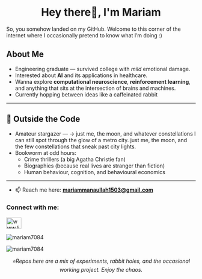 <h1 align="center">Hey there👋, I'm Mariam</h1>

So, you somehow landed on my GitHub. Welcome to this corner of the internet where I occasionally pretend to know what I’m doing :)


## About Me

- Engineering graduate — survived college with *mild* emotional damage.  
- Interested about **AI** and its applications in healthcare.  
- Wanna explore **computational neuroscience**, **reinforcement learning**, and anything that sits at the intersection of brains and machines.
- Currently hopping between ideas like a caffeinated rabbit

---

## 🌌 Outside the Code

- Amateur stargazer — → just me, the moon, and whatever constellations I can still spot through the glow of a metro city.  just me, the moon, and the few constellations that sneak past city lights.  
- Bookworm at odd hours:  
  - Crime thrillers (a big Agatha Christie fan)
  - Biographies (because real lives are stranger than fiction)  
  - Human behaviour, cognition, and behavioural economics  

---

- 📫 Reach me here: **mariammanaullah1503@gmail.com**
<h3 align="left">Connect with me:</h3>
<p align="left">
<a href="https://linkedin.com/in/www.linkedin.com/in/mariam-m7084" target="blank"><img align="center" src="https://raw.githubusercontent.com/rahuldkjain/github-profile-readme-generator/master/src/images/icons/Social/linked-in-alt.svg" alt="www.linkedin.com/in/mariam-m7084" height="30" width="40" /></a>
</p>


<!-- <p>&nbsp;<img align="center" src="https://github-readme-stats.vercel.app/api?username=mariam7084&show_icons=true&locale=en" alt="mariam7084" /></p> -->
<p><img align="center" src="https://github-readme-streak-stats.herokuapp.com/?user=mariam7084&" alt="mariam7084" /></p>
<p align="left"> <img src="https://komarev.com/ghpvc/?username=mariam7084&label=Profile%20views&color=0e75b6&style=flat" alt="mariam7084" /> </p>

<p align="center"><i>⭐Repos here are a mix of experiments, rabbit holes, and the occasional working project. Enjoy the chaos.</i></p>


